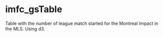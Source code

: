 # imfc_gsTable
Table with the number of league match started for the Montreal Impact in the MLS. Using d3.
